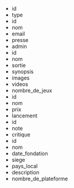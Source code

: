- id
- type
- id
- nom
- email
- presse
- admin
- id
- nom
- sortie
- synopsis
- images
- videos
- nombre_de_jeux
- id
- nom
- prix
- lancement
- id
- note
- critique
- id
- nom
- date_fondation
- siege
- pays_local
- description
- nombre_de_plateforme